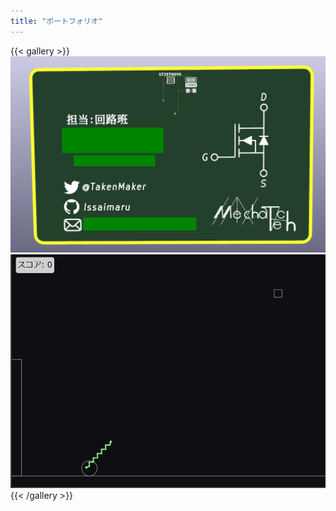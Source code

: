 ```yaml
---
title: "ポートフォリオ"
---
```


{{< gallery >}}
  <img src="gallery/NFC_name.png" class="grid-w33" />
  <img src="gallery/monkey_hunting.png" class="grid-w33" />
{{< /gallery >}}
